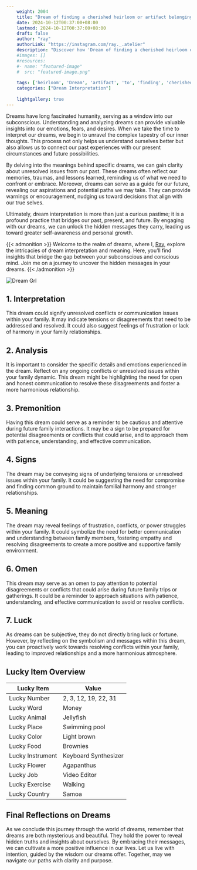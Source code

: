 ```yaml
---
    weight: 2004
    title: "Dream of finding a cherished heirloom or artifact belonging to your ancestors."  # Assuming 'title' column exists
    date: 2024-10-12T00:37:00+08:00
    lastmod: 2024-10-12T00:37:00+08:00
    draft: false
    author: "ray"
    authorLink: "https://instagram.com/ray._.atelier"
    description: "Discover how 'Dream of finding a cherished heirloom or artifact belonging to your ancestors.' can interpret your future and uncover its significant meanings in your life."
    #images: []
    #resources:
    #- name: "featured-image"
    #  src: "featured-image.png"
    
    tags: ['heirloom', 'Dream', 'artifact', 'to', 'finding', 'cherished', 'belonging', 'ancestors']
    categories: ["Dream Interpretation"]
    
    lightgallery: true
---
```

    
Dreams have long fascinated humanity, serving as a window into our subconscious. Understanding and analyzing dreams can provide valuable insights into our emotions, fears, and desires. When we take the time to interpret our dreams, we begin to unravel the complex tapestry of our inner thoughts. This process not only helps us understand ourselves better but also allows us to connect our past experiences with our present circumstances and future possibilities.

By delving into the meanings behind specific dreams, we can gain clarity about unresolved issues from our past. These dreams often reflect our memories, traumas, and lessons learned, reminding us of what we need to confront or embrace. Moreover, dreams can serve as a guide for our future, revealing our aspirations and potential paths we may take. They can provide warnings or encouragement, nudging us toward decisions that align with our true selves.

Ultimately, dream interpretation is more than just a curious pastime; it is a profound practice that bridges our past, present, and future. By engaging with our dreams, we can unlock the hidden messages they carry, leading us toward greater self-awareness and personal growth.

{{< admonition >}}
Welcome to the realm of dreams, where I, [Ray](https://instagram.com/ray._.atelier), explore the intricacies of dream interpretation and meaning. Here, you’ll find insights that bridge the gap between your subconscious and conscious mind. Join me on a journey to uncover the hidden messages in your dreams.
{{< /admonition >}}

![Dream Grl](https://cdn.pixabay.com/photo/2017/11/02/03/35/gothic-2910057_1280.jpg "Dream Grl")

## 1. Interpretation
 This dream could signify unresolved conflicts or communication issues within your family. It may indicate tensions or disagreements that need to be addressed and resolved. It could also suggest feelings of frustration or lack of harmony in your family relationships.

## 2. Analysis
 It is important to consider the specific details and emotions experienced in the dream. Reflect on any ongoing conflicts or unresolved issues within your family dynamic. This dream might be highlighting the need for open and honest communication to resolve these disagreements and foster a more harmonious relationship.

## 3. Premonition
 Having this dream could serve as a reminder to be cautious and attentive during future family interactions. It may be a sign to be prepared for potential disagreements or conflicts that could arise, and to approach them with patience, understanding, and effective communication.

## 4. Signs
 The dream may be conveying signs of underlying tensions or unresolved issues within your family. It could be suggesting the need for compromise and finding common ground to maintain familial harmony and stronger relationships.

## 5. Meaning
 The dream may reveal feelings of frustration, conflicts, or power struggles within your family. It could symbolize the need for better communication and understanding between family members, fostering empathy and resolving disagreements to create a more positive and supportive family environment.

## 6. Omen
 This dream may serve as an omen to pay attention to potential disagreements or conflicts that could arise during future family trips or gatherings. It could be a reminder to approach situations with patience, understanding, and effective communication to avoid or resolve conflicts.

## 7. Luck
 As dreams can be subjective, they do not directly bring luck or fortune. However, by reflecting on the symbolism and messages within this dream, you can proactively work towards resolving conflicts within your family, leading to improved relationships and a more harmonious atmosphere.

## Lucky Item Overview
| Lucky Item          | Value              |
|---------------|--------------------|
| Lucky Number        | 2, 3, 12, 19, 22, 31  |
| Lucky Word          | Money |
| Lucky Animal        | Jellyfish |
| Lucky Place         | Swimming pool     |
| Lucky Color         | Light brown     |
| Lucky Food          | Brownies      |
| Lucky Instrument    | Keyboard Synthesizer |
| Lucky Flower        | Agapanthus    |
| Lucky Job           | Video Editor       |
| Lucky Exercise      | Walking  |
| Lucky Country       | Samoa    |


##  Final Reflections on Dreams

As we conclude this journey through the world of dreams, remember that dreams are both mysterious and beautiful. They hold the power to reveal hidden truths and insights about ourselves. By embracing their messages, we can cultivate a more positive influence in our lives. Let us live with intention, guided by the wisdom our dreams offer. Together, may we navigate our paths with clarity and purpose.
